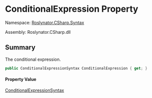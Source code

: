 # ConditionalExpression Property

Namespace: [Roslynator.CSharp.Syntax](../../README.md)

Assembly: Roslynator\.CSharp\.dll

## Summary

The conditional expression\.

```csharp
public ConditionalExpressionSyntax ConditionalExpression { get; }
```

#### Property Value

[ConditionalExpressionSyntax](https://docs.microsoft.com/en-us/dotnet/api/microsoft.codeanalysis.csharp.syntax.conditionalexpressionsyntax)


